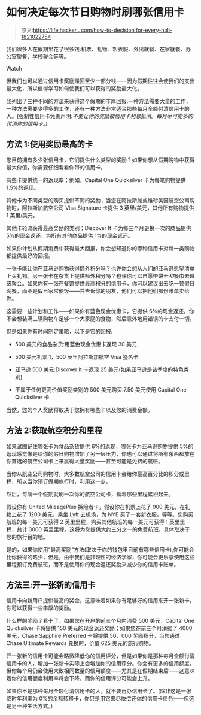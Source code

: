 # 如何决定每次节日购物时刷哪张信用卡

> 原文:[https://life hacker . com/how-to-decision for-every-holi-1821022754](https://lifehacker.com/how-to-decide-which-credit-card-to-swipe-for-every-holi-1821022754)

我们很多人在假期里花了很多钱:机票、礼物、新衣服、外出就餐、在家就餐、办公室聚餐、学校聚会等等。

Watch

但我们也可以通过信用卡奖励赚回至少一部分钱——因为假期往往会使我们的支出最大化，所以值得学习如何使我们可以获得的奖励最大化。

我列出了三种不同的方法来获得这个假期的丰厚回报:一种方法需要大量的工作，一种方法需要少得多的工作，还有一种方法非常适合那些每月全额付清信用卡的人。(强制性信用卡免责声明:*不要让你的奖励被信用卡利息抵消。每月尽可能多的付清你的信用卡。)*

## 方法 1:使用奖励最高的卡

您目前拥有多少张信用卡，它们提供什么类型的奖励？如果你想从假期购物中获得最大价值，你需要仔细看看你带的信用卡。

有些卡提供统一的返现率；例如，Capital One Quicksilver 卡为每笔购物提供 1.5%的返现。

其他卡为不同类型的购买提供不同的奖励；当您在阿拉斯加或维珍美国航空公司购物时，阿拉斯加航空公司 Visa Signature 卡提供 3 英里/美元，其他所有购物提供 1 英里/美元。

其他卡轮流获得最高奖励的类别；Discover It 卡为每三个月更换一次的商品提供 5%的现金返还，为所有其他商品提供 1%的现金返还。

如果你计划从假期消费中获得最大回报，你会想知道你的哪种信用卡对每一类购物都提供最好的回报。

一张卡能让你在亚马逊购物获得额外积分吗？也许你会想从人们的亚马逊愿望清单上买礼物。另一张卡在杂货上提供额外积分吗？也许你可以自愿带饼干*和*餐巾去班级聚会。如果你有一张在餐馆提供最高积分的信用卡，你可以建议出去吃一顿假日晚餐，而不是假日家常便饭——并告诉你的朋友，他们可以把他们那份账单卖给你。

这需要一些计划和工作——如果你有蓝色现金优惠卡，它提供 6%的现金返还，你不会想装满三辆购物车足够一个大家庭的食物，然后意外地用错误的卡支付一切。

但是如果你有时间制定策略，以下是它的回报:

*   500 美元的食品杂货:用蓝色现金优惠卡返现 30 美元

*   500 美元机票:1，500 英里阿拉斯加航空 Visa 签名卡
*   亚马逊 500 美元:Discover It 卡返现 25 美元(如果亚马逊是该季度的特色类别)
*   不属于任何更高价值奖励类别的 500 美元购买:7.50 美元使用 Capital One Quicksilver 卡

当然，您的个人奖励将取决于您拥有哪些卡以及您的消费金额。

## 方法 2:获取航空积分和里程

如果试图记住哪张卡为食品杂货提供 6%的返现，哪张卡为亚马逊购物提供 5%的返现感觉像是给你的假日购物增加了另一层压力，你也可以通过将所有东西都放在你首选的航空公司卡上来赢得大量奖励——甚至可能是免费的航班。

当你从航空公司购物时，大多数航空公司的信用卡会给你最高百分比的积分或里程，所以当你预订假期旅行时，利用这一点。

然后，每隔一个假期就刷一次你的航空公司卡，看着那些里程累积起来。

假设你有 United MileagePlus 探险者卡，假设你在机票上花了 900 美元，在礼物上花了 1200 美元，乘坐 Lyft 去机场，为 NYE 买了一套新衣服，等等。您购买航班的每一美元可获得 2 英里里程，购买其他航班的每一美元可获得 1 英里里程，共计 3000 英里里程。这将为您提供大约三分之一的免费航班，具体取决于您的旅行目的地。

是的，如果你使用“最高奖励”方法(取决于你的钱包里目前有哪些信用卡),你可能会比你获得的略少，但是，由于我们是非理性的经济学家，你可能会更乐意使用这些里程预订免费航班，而不是使用你的现金返还奖励来减少你的信用卡账单。

## 方法三:开一张新的信用卡

信用卡向新用户提供最高的奖金，这意味着如果你有足够好的信用来开一张新卡，你可以获得一些丰厚的奖励。

什么样的奖励？看卡了。如果您在开户的前三个月内消费 500 美元，Capital One Quicksilver 卡将提供 150 美元的现金返还奖励；如果您在前三个月消费了 4000 美元，Chase Sapphire Preferred 卡将提供 50，000 奖励积分，当您通过 Chase Ultimate Rewards 兑换时，价值 625 美元的旅行购物。

开一张新的信用卡可能会略微降低你的信用评分，但是如果你是那种每月全额付清信用卡的人，增加一张新卡实际上会增加你的信用评分。你会有更多的信用额度，但你每个月仍会使用大致相同数量的信用额度——尤其是在假期结束后——这意味着你的信用额度利用率将会下降，而你的信用评分可能会上升。

如果你不是那种每月全额付清信用卡的人，就不要再办信用卡了。(除非这是一张临时年利率为 0%的余额转移卡，你只是用它来尽快偿还你的信用卡债务——但这是另一种生活方式。)